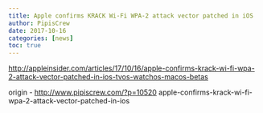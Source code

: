 ```yaml
---
title: Apple confirms KRACK Wi-Fi WPA-2 attack vector patched in iOS
author: PipisCrew
date: 2017-10-16
categories: [news]
toc: true
---
```


http://appleinsider.com/articles/17/10/16/apple-confirms-krack-wi-fi-wpa-2-attack-vector-patched-in-ios-tvos-watchos-macos-betas

origin - http://www.pipiscrew.com/?p=10520 apple-confirms-krack-wi-fi-wpa-2-attack-vector-patched-in-ios